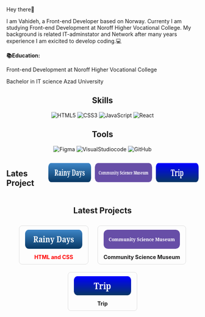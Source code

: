 Hey there👋
 
I am Vahideh, a Front-end Developer based on Norway. Currenty I am studying Front-end Development at Noroff Higher Vocational College. My background is related IT-adminstator and Network after many years experience I am exicited to develop coding.💻
 

 __📚Education:__
 
Front-end Development at Noroff Higher Vocational College

Bachelor in IT science Azad University


<div align="center">

## Skills

![HTML5](https://img.shields.io/badge/html5-%23E34F26.svg?style=for-the-badge&logo=html5&logoColor=white)
![CSS3](https://img.shields.io/badge/css3-%231572B6.svg?style=for-the-badge&logo=css3&logoColor=white)
![JavaScript](https://img.shields.io/badge/javascript-%23323330.svg?style=for-the-badge&logo=javascript&logoColor=%23F7DF1E)
![React](https://img.shields.io/badge/react-%230D4FCE.svg?style=for-the-badge&logo=react&logoColor=white)
  
</div> 

<div align="center">

## Tools

![Figma](https://img.shields.io/badge/Figma-%23194FDB.svg?style=for-the-badge&logo=Figma&logoColor=white)
![VisualStudiocode](https://img.shields.io/badge/VisualStudiocode-%23323330.svg?style=for-the-badge&logo=VisualStudiocode&logoColor=%23194FDB)
![GitHub](https://img.shields.io/badge/github-%23DADDE0.svg?style=for-the-badge&logo=github&logoColor=black)

</div>

<div style="display: flex; gap: 10px;">
 
 ## Lates Project
[<img src="https://github.com/VAbrishamii/VAbrishamii/blob/main/button_rainy-days.png" alt="Icon" width="150" height="50">](https://radiantpeonyd9480c.netlify.app/)
 
[<img src="https://github.com/VAbrishamii/VAbrishamii/blob/main/button_community-science-museum.png" alt="Icon" width="200" height="50">](https://remarkable-sprinkles-138ea8.netlify.app/)

[<img src="https://github.com/VAbrishamii/VAbrishamii/blob/main/button_trip.png" alt="Icon" width="150" height="50">](https://splendoroussundae6d65a8.netlify.app)

</div>




<div align="center">

## Latest Projects

<a href="https://radiantpeonyd9480c.netlify.app/" style="text-decoration: none;">
  <div style="display: inline-block; text-align: center; margin: 10px; border: 1px solid #ddd; border-radius: 8px; padding: 10px; width: 160px;">
    <img src="https://github.com/VAbrishamii/VAbrishamii/blob/main/button_rainy-days.png" alt="Rainy Days" width="150" height="50">
    <p style="margin: 10px 0 0; font-weight: bold; color: red;">HTML and CSS</p>
  </div>
</a>

<a href="https://remarkable-sprinkles-138ea8.netlify.app/" style="text-decoration: none;">
  <div style="display: inline-block; text-align: center; margin: 10px; border: 1px solid #ddd; border-radius: 8px; padding: 10px; width: 210px;">
    <img src="https://github.com/VAbrishamii/VAbrishamii/blob/main/button_community-science-museum.png" alt="Community Science Museum" width="200" height="50">
    <p style="margin: 10px 0 0; font-weight: bold;">Community Science Museum</p>
  </div>
</a>

<a href="https://splendoroussundae6d65a8.netlify.app" style="text-decoration: none;">
  <div style="display: inline-block; text-align: center; margin: 10px; border: 1px solid #ddd; border-radius: 8px; padding: 10px; width: 160px;">
    <img src="https://github.com/VAbrishamii/VAbrishamii/blob/main/button_trip.png" alt="Trip" width="150" height="50">
    <p style="margin: 10px 0 0; font-weight: bold;">Trip</p>
  </div>
</a>

</div>



         






